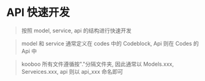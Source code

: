 # API 快速开发

> 按照 model, service, api 的结构进行快速开发

> model 和 service 通常定义在 codes 中的 Codeblock, Api 则在 Codes 的 Api 中

> kooboo 所有文件遵循按"."分隔文件夹, 因此通常以 Models.xxx, Serveices.xxx, api 则以 api_xxx 命名即可